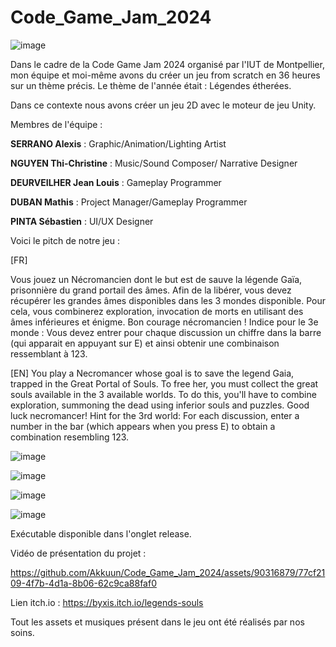 # Code_Game_Jam_2024
![image](https://github.com/Akkuun/Code_Game_Jam_2024/assets/90316879/2a97fadd-601f-4967-b7dc-c499a876a61a)

Dans le cadre de la Code Game Jam 2024 organisé par l'IUT de Montpellier, mon équipe et moi-même avons du créer un jeu from scratch en 36 heures sur un thème précis.
Le thème de l'année était : Légendes étherées.

Dans ce contexte nous avons créer un jeu 2D avec le moteur de jeu Unity.


Membres de l'équipe :

**SERRANO Alexis** : Graphic/Animation/Lighting Artist

**NGUYEN Thi-Christine** :  Music/Sound Composer/ Narrative Designer

**DEURVEILHER Jean Louis** : Gameplay Programmer

**DUBAN Mathis** : Project Manager/Gameplay Programmer

**PINTA Sébastien** : UI/UX Designer

Voici le pitch de notre jeu : 

[FR]

Vous jouez un Nécromancien dont le but est de sauve la légende Gaïa, prisonnière du grand portail des âmes.
Afin de la libérer, vous devez récupérer les grandes âmes disponibles dans les 3 mondes disponible.
Pour cela, vous combinerez exploration, invocation de morts en utilisant des âmes inférieures et énigme.
Bon courage nécromancien !
Indice pour le 3e monde : Vous devez entrer pour chaque discussion un chiffre dans la barre (qui apparait en appuyant sur E) et ainsi obtenir une combinaison ressemblant à 123.

[EN]
You play a Necromancer whose goal is to save the legend Gaia, trapped in the Great Portal of Souls.
To free her, you must collect the great souls available in the 3 available worlds.
To do this, you'll have to combine exploration, summoning the dead using inferior souls and puzzles.
Good luck necromancer!
Hint for the 3rd world: For each discussion, enter a number in the bar (which appears when you press E) to obtain a combination resembling 123.

![image](https://github.com/Akkuun/Code_Game_Jam_2024/assets/90316879/561c539f-6745-4001-b876-1324bc3b4852)

![image](https://github.com/Akkuun/Code_Game_Jam_2024/assets/90316879/6fbdb01f-5706-4cf5-b8a5-8f2d36f55ee5)

![image](https://github.com/Akkuun/Code_Game_Jam_2024/assets/90316879/8d38f4ab-8859-4f64-9e1d-c37fcd06c4e6)

![image](https://github.com/Akkuun/Code_Game_Jam_2024/assets/90316879/bdeb6e0c-c533-4e8b-92a8-50daa833541d)

Exécutable disponible dans l'onglet release.

Vidéo de présentation du projet : 

https://github.com/Akkuun/Code_Game_Jam_2024/assets/90316879/77cf2109-4f7b-4d1a-8b06-62c9ca88faf0

Lien itch.io : https://byxis.itch.io/legends-souls

Tout les assets et musiques présent dans le jeu ont été réalisés par nos soins.






